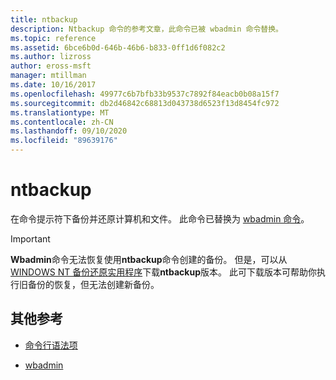 ```yaml
---
title: ntbackup
description: Ntbackup 命令的参考文章，此命令已被 wbadmin 命令替换。
ms.topic: reference
ms.assetid: 6bce6b0d-646b-46b6-b833-0ff1d6f082c2
ms.author: lizross
author: eross-msft
manager: mtillman
ms.date: 10/16/2017
ms.openlocfilehash: 49977c6b7bfb33b9537c7892f84eacb0b08a15f7
ms.sourcegitcommit: db2d46842c68813d043738d6523f13d8454fc972
ms.translationtype: MT
ms.contentlocale: zh-CN
ms.lasthandoff: 09/10/2020
ms.locfileid: "89639176"
---
```

# <a name="ntbackup"></a>ntbackup

在命令提示符下备份并还原计算机和文件。 此命令已替换为 [wbadmin 命令](wbadmin.md)。

> [!IMPORTANT]
> **Wbadmin**命令无法恢复使用**ntbackup**命令创建的备份。 但是，可以从[WINDOWS NT 备份还原实用程序](https://www.microsoft.com/download/details.aspx?id=4220)下载**ntbackup**版本。 此可下载版本可帮助你执行旧备份的恢复，但无法创建新备份。

## <a name="additional-references"></a>其他参考

- [命令行语法项](command-line-syntax-key.md)

- [wbadmin](wbadmin.md)
